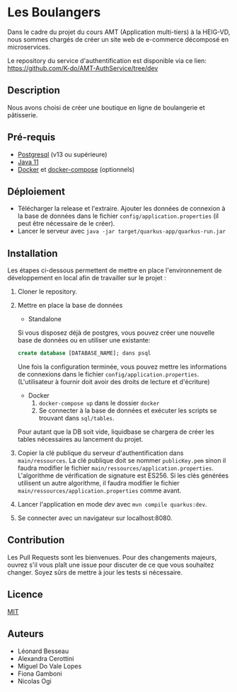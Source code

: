 # Les Boulangers
Dans le cadre du projet du cours AMT (Application multi-tiers) à la HEIG-VD, nous sommes chargés de créer un site web de e-commerce décomposé en microservices. 

Le repository du service d'authentification est disponible via ce lien: https://github.com/K-do/AMT-AuthService/tree/dev 

## Description
Nous avons choisi de créer une boutique en ligne de boulangerie et pâtisserie.

## Pré-requis
- [Postgresql](https://www.postgresql.org/download/) (v13 ou supérieure)
- [Java 11](https://adoptopenjdk.net/installation.html)
- [Docker](https://docs.docker.com/get-docker/) et [docker-compose](https://docs.docker.com/compose/install/) (optionnels)

## Déploiement
- Télécharger la release et l'extraire. Ajouter les données de connexion à la base de données dans le fichier `config/application.properties` (il peut être nécessaire de le créer).
- Lancer le serveur avec `java -jar target/quarkus-app/quarkus-run.jar`


## Installation
Les étapes ci-dessous permettent de mettre en place l'environnement de développement en local afin de travailler sur le projet :

1. Cloner le repository. 

2. Mettre en place la base de données

   - Standalone

   Si vous disposez déjà de postgres, vous pouvez créer une nouvelle base de données ou en utiliser une existante:

   ```sql
   create database [DATABASE_NAME]; dans psql
   ```

   Une fois la configuration terminée, vous pouvez mettre les informations de connexions dans le fichier `config/application.properties`. (L'utilisateur à fournir doit avoir des droits de lecture et d'écriture)

   - Docker
     1. `docker-compose up` dans le dossier `docker`
     2. Se connecter à la base de données et exécuter les scripts se trouvant dans  `sql/tables`.

   Pour autant que la DB soit vide, liquidbase se chargera de créer les tables nécessaires au lancement du projet. 

3. Copier la clé publique du serveur d'authentification dans `main/ressources`. La clé publique doit se nommer `publicKey.pem` sinon il faudra modifier le fichier `main/ressources/application.properties`. L'algorithme de vérification de signature est ES256. Si les clés générées utilisent un autre algorithme, il faudra modifier le fichier `main/ressources/application.properties` comme avant.

3. Lancer l'application en mode *dev* avec `mvn compile quarkus:dev`.

4. Se connecter avec un navigateur sur localhost:8080.


## Contribution
Les Pull Requests sont les bienvenues. Pour des changements majeurs, ouvrez s'il vous plaît une issue pour discuter de ce que vous souhaitez changer.
Soyez sûrs de mettre à jour les tests si nécessaire.

## Licence
[MIT](https://choosealicense.com/licenses/mit/)

## Auteurs
- Léonard Besseau
- Alexandra Cerottini
- Miguel Do Vale Lopes
- Fiona Gamboni
- Nicolas Ogi
